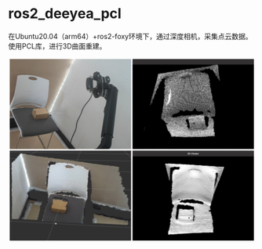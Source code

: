 # ros2_deeyea_pcl
在Ubuntu20.04（arm64）+ros2-foxy环境下，通过深度相机，采集点云数据。使用PCL库，进行3D曲面重建。

![](https://github.com/hhz0328/ros2_deeyea_pcl/blob/main/demo/demo.jpg)
